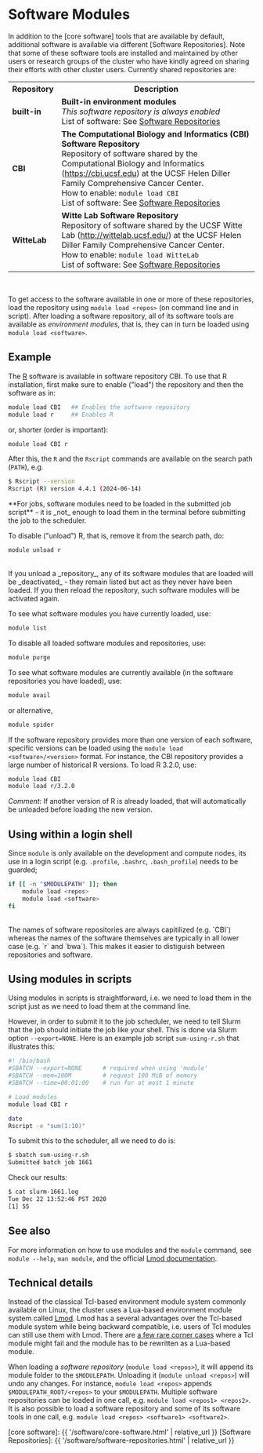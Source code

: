 # Software Modules

In addition to the [core software] tools that are available by default, additional software is available via different [Software Repositories].  Note that some of these software tools are installed and maintained by other users or research groups of the cluster who have kindly agreed on sharing their efforts with other cluster users. Currently shared repositories are:

<table>
<tr>
  <th>Repository</th>
  <th>Description</th>
 </tr>

 <tr>
  <td>
  <strong>built-in</strong><br>
  </td>
  <td>
  <strong>Built-in environment modules</strong><br>
  <em>This software repository is always enabled</em><br>
  List of software: See <a href="{{ '/software/software-repositories.html' | relative_url }}">Software Repositories</a>
  </td>
 </tr>

 <tr>
  <td>
  <strong>CBI</strong><br>
  </td>
  <td>
  <strong>The Computational Biology and Informatics (CBI) Software Repository</strong><br>
  Repository of software shared by the Computational Biology and Informatics (<a href="https://cbi.ucsf.edu">https://cbi.ucsf.edu</a>) at the UCSF Helen Diller Family Comprehensive Cancer Center.<br>
  How to enable: <code>module load CBI</code><br>
  List of software: See <a href="{{ '/software/software-repositories.html' | relative_url }}">Software Repositories</a>
  </td>
 </tr>

 <tr>
  <td>
  <strong>WitteLab</strong><br>
  
  </td>
  <td>
  <strong>Witte Lab Software Repository</strong><br>
  Repository of software shared by the UCSF Witte Lab (<a href="http://wittelab.ucsf.edu/">http://wittelab.ucsf.edu/</a>) at the UCSF Helen Diller Family Comprehensive Cancer Center.<br>
  How to enable: <code>module load WitteLab</code><br>
  List of software: See <a href="{{ '/software/software-repositories.html' | relative_url }}">Software Repositories</a>
  </td>
 </tr>
</table>
<br>

To get access to the software available in one or more of these repositories, load the repository using `module load <repos>` (on command line and in script).  After loading a software repository, all of its software tools are available as _environment modules_, that is, they can in turn be loaded using `module load <software>`.


## Example

The [R] software is available in software repository CBI.  To use that R installation, first make sure to enable ("load") the repository and then the software as in:

```sh
module load CBI   ## Enables the software repository
module load r     ## Enables R
```

or, shorter (order is important):

```sh
module load CBI r
```

After this, the `R` and the `Rscript` commands are available on the search path (`PATH`), e.g.

```sh
$ Rscript --version
Rscript (R) version 4.4.1 (2024-06-14)
```

<div class="alert alert-warning" role="alert" markdown="1">
**For jobs, software modules need to be loaded in the submitted job script** - it is _not_ enough to load them in the terminal before submitting the job to the scheduler.
</div>

To disable ("unload") R, that is, remove it from the search path, do:

```sh
module unload r
```

<br>
<div class="alert alert-warning" role="alert" markdown="1">
If you unload a _repository_, any of its software modules that are loaded will be _deactivated_ - they remain listed but act as they never have been loaded.  If you then reload the repository, such software modules will be activated again.
</div>

To see what software modules you have currently loaded, use:

```sh
module list
```

To disable all loaded software modules and repositories, use:

```sh
module purge
```

To see what software modules are currently available (in the software repositories you have loaded), use:

```sh
module avail
```

or alternative,

```sh
module spider
```

If the software repository provides more than one version of each software, specific versions can be loaded using the `module load <software>/<version>` format.  For instance, the CBI repository provides a large number of historical R versions.  To load R 3.2.0, use:

```sh
module load CBI
module load r/3.2.0
```

_Comment_: If another version of R is already loaded, that will automatically be unloaded before loading the new version.


## Using within a login shell

Since `module` is only available on the development and compute nodes, its use in a login script (e.g. `.profile`, `.bashrc`, `.bash_profile`) needs to be guarded;

```sh
if [[ -n "$MODULEPATH" ]]; then
    module load <repos>
    module load <software>
fi
```


<br>
<div class="alert alert-info" role="alert" markdown="1">
The names of software repositories are always capitilized (e.g. `CBI`) whereas the names of the software themselves are typically in all lower case (e.g. `r` and `bwa`).  This makes it easier to distiguish between repositories and software.
</div>



## Using modules in scripts

Using modules in scripts is straightforward, i.e. we need to load them in the script just as we need to load them at the command line.

However, in order to submit it to the job scheduler, we need to tell Slurm that the job should initiate the job like your shell.  This is done via Slurm option `--export=NONE`.  Here is an example job script `sum-using-r.sh` that illustrates this:

```sh
#! /bin/bash
#SBATCH --export=NONE      # required when using 'module'
#SBATCH --mem=100M         # request 100 MiB of memory
#SBATCH --time=00:01:00    # run for at most 1 minute

# Load modules
module load CBI r

date
Rscript -e "sum(1:10)"
```

To submit this to the scheduler, all we need to do is:

```sh
$ sbatch sum-using-r.sh
Submitted batch job 1661
```

Check our results:

```sh
$ cat slurm-1661.log
Tue Dec 22 13:52:46 PST 2020
[1] 55
```



## See also

For more information on how to use modules and the `module` command, see `module --help`, `man module`, and the official [Lmod documentation].


## Technical details

Instead of the classical Tcl-based environment module system commonly available on Linux, the cluster uses a Lua-based environment module system called [Lmod].  Lmod has a several advantages over the Tcl-based module system while being backward compatible, i.e. users of Tcl modules can still use them with Lmod.  There are [a few rare corner cases](http://lmod.readthedocs.io/en/latest/095_tcl2lua.html) where a Tcl module might fail and the module has to be rewritten as a Lua-based module.

When loading a _software repository_ (`module load <repos>`), it will append its module folder to the `$MODULEPATH`.  Unloading it (`module unload <repos>`) will undo any changes.  For instance, `module load <repos>` appends `$MODULEPATH_ROOT/<repos>` to your `$MODULEPATH`.  Multiple software repositories can be loaded in one call, e.g. `module load <repos1> <repos2>`.  It is also possible to load a software repository and some of its software tools in one call, e.g. `module load <repos> <software1> <software2>`.


[R]: https://www.r-project.org
[Lmod]: https://github.com/TACC/Lmod
[Lmod documentation]: https://lmod.readthedocs.io/en/latest/
[core software]: {{ '/software/core-software.html' | relative_url }}
[Software Repositories]: {{ '/software/software-repositories.html' | relative_url }}
